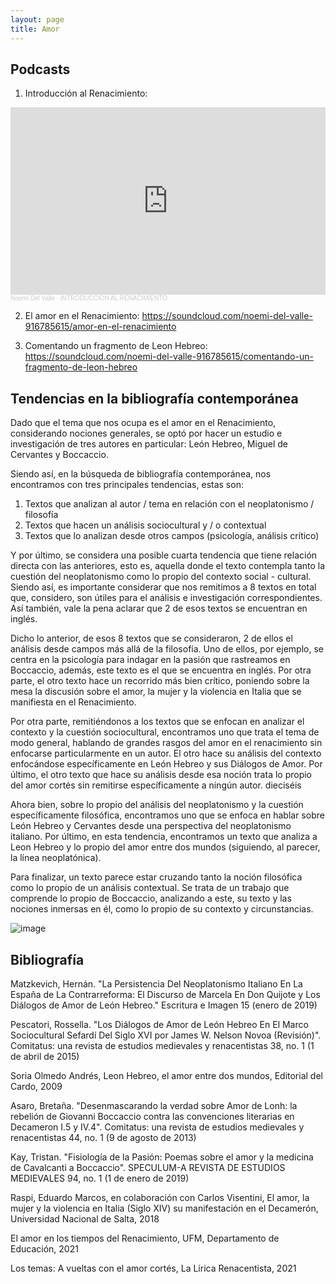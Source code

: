 ```yaml
---
layout: page
title: Amor 
---
```



## Podcasts 

1. Introducción al Renacimiento:  
<iframe width="100%" height="300" scrolling="no" frameborder="no" allow="autoplay" src="https://w.soundcloud.com/player/?url=https%3A//api.soundcloud.com/tracks/1053812326&color=%23ff5500&auto_play=false&hide_related=false&show_comments=true&show_user=true&show_reposts=false&show_teaser=true&visual=true"></iframe><div style="font-size: 10px; color: #cccccc;line-break: anywhere;word-break: normal;overflow: hidden;white-space: nowrap;text-overflow: ellipsis; font-family: Interstate,Lucida Grande,Lucida Sans Unicode,Lucida Sans,Garuda,Verdana,Tahoma,sans-serif;font-weight: 100;"><a href="https://soundcloud.com/noemi-del-valle-916785615" title="Noemi Del Valle" target="_blank" style="color: #cccccc; text-decoration: none;">Noemi Del Valle</a> · <a href="https://soundcloud.com/noemi-del-valle-916785615/introduccion-al-renacimiento" title="INTRODUCCIÓN AL RENACIMIENTO" target="_blank" style="color: #cccccc; text-decoration: none;">INTRODUCCIÓN AL RENACIMIENTO</a></div>

2. El amor en el Renacimiento: https://soundcloud.com/noemi-del-valle-916785615/amor-en-el-renacimiento

3. Comentando un fragmento de Leon Hebreo: https://soundcloud.com/noemi-del-valle-916785615/comentando-un-fragmento-de-leon-hebreo

## Tendencias en la bibliografía contemporánea 

Dado que el tema que nos ocupa es el amor en el Renacimiento, considerando nociones generales, se optó por hacer un estudio e investigación de tres autores en particular: León Hebreo, Miguel de Cervantes y Boccaccio.

Siendo así, en la búsqueda de bibliografía contemporánea, nos encontramos con tres principales tendencias, estas son: 

1. Textos que analizan al autor / tema en relación con el neoplatonismo / filosofía 
2. Textos que hacen un análisis sociocultural y / o contextual
3. Textos que lo analizan desde otros campos (psicología, análisis crítico)

Y por último, se considera una posible cuarta tendencia que tiene relación directa con las anteriores, esto es, aquella donde el texto contempla tanto la cuestión del neoplatonismo como lo propio del contexto social - cultural. Siendo así, es importante considerar que nos remitimos a 8 textos en total que, considero, son útiles para el análisis e investigación correspondientes. Así también, vale la pena aclarar que 2 de esos textos se encuentran en inglés.

Dicho lo anterior, de esos 8 textos que se consideraron, 2 de ellos el análisis desde campos más allá de la filosofía. Uno de ellos, por ejemplo, se centra en la psicología para indagar en la pasión que rastreamos en Boccaccio, además, este texto es el que se encuentra en inglés. Por otra parte, el otro texto hace un recorrido más bien crítico, poniendo sobre la mesa la discusión sobre el amor, la mujer y la violencia en Italia que se manifiesta en el Renacimiento.

Por otra parte, remitiéndonos a los textos que se enfocan en analizar el contexto y la cuestión sociocultural, encontramos uno que trata el tema de modo general, hablando de grandes rasgos del amor en el renacimiento sin enfocarse particularmente en un autor. El otro hace su análisis del contexto enfocándose específicamente en León Hebreo y sus Diálogos de Amor. Por último, el otro texto que hace su análisis desde esa noción trata lo propio del amor cortés sin remitirse específicamente a ningún autor.
dieciséis

Ahora bien, sobre lo propio del análisis del neoplatonismo y la cuestión específicamente filosófica, encontramos uno que se enfoca en hablar sobre León Hebreo y Cervantes desde una perspectiva del neoplatonismo italiano. Por último, en esta tendencia, encontramos un texto que analiza a Leon Hebreo y lo propio del amor entre dos mundos (siguiendo, al parecer, la línea neoplatónica).

Para finalizar, un texto parece estar cruzando tanto la noción filosófica como lo propio de un análisis contextual. Se trata de un trabajo que comprende lo propio de Boccaccio, analizando a este, su texto y las nociones inmersas en él, como lo propio de su contexto y circunstancias.

![image](https://user-images.githubusercontent.com/83621954/120931102-c156bf00-c6b5-11eb-9ac3-90bf2634ad1e.png)

## Bibliografía 

Matzkevich, Hernán. "La Persistencia Del Neoplatonismo Italiano En La España de La Contrarreforma: El Discurso de Marcela En Don Quijote y Los Diálogos de Amor de León Hebreo." Escritura e Imagen 15 (enero de 2019)

Pescatori, Rossella. "Los Diálogos de Amor de León Hebreo En El Marco Sociocultural Sefardí Del Siglo XVI por James W. Nelson Novoa (Revisión)". Comitatus: una revista de estudios medievales y renacentistas 38, no. 1 (1 de abril de 2015)

Soria Olmedo Andrés, Leon Hebreo, el amor entre dos mundos, Editorial del Cardo, 2009 

Asaro, Bretaña. "Desenmascarando la verdad sobre Amor de Lonh: la rebelión de Giovanni Boccaccio contra las convenciones literarias en Decameron I.5 y IV.4". Comitatus: una revista de estudios medievales y renacentistas 44, no. 1 (9 de agosto de 2013)

Kay, Tristan. "Fisiología de la Pasión: Poemas sobre el amor y la medicina de Cavalcanti a Boccaccio". SPECULUM-A REVISTA DE ESTUDIOS MEDIEVALES 94, no. 1 (1 de enero de 2019)

Raspi, Eduardo Marcos, en colaboración con Carlos Visentini, El amor, la mujer y la violencia en Italia (Siglo XIV) su manifestación en el Decamerón, Universidad Nacional de Salta, 2018

El amor en los tiempos del Renacimiento, UFM, Departamento de Educación, 2021

Los temas: A vueltas con el amor cortés, La Lírica Renacentista, 2021
